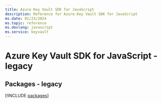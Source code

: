 ```yaml
---
title: Azure Key Vault SDK for JavaScript
description: Reference for Azure Key Vault SDK for JavaScript
ms.date: 01/23/2024
ms.topic: reference
ms.devlang: javascript
ms.service: keyvault
---
```

# Azure Key Vault SDK for JavaScript - legacy
## Packages - legacy
[!INCLUDE [packages](key-vault-index.md)]